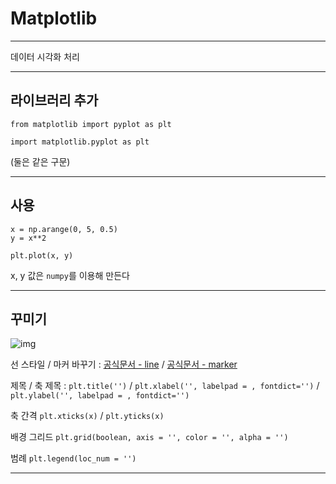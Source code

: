 # Matplotlib

---

데이터 시각화 처리

---

## 라이브러리 추가

`from matplotlib import pyplot as plt`

`import matplotlib.pyplot as plt`

(둘은 같은 구문)

---

## 사용

```
x = np.arange(0, 5, 0.5)
y = x**2

plt.plot(x, y)
```

x, y 값은 `numpy`를 이용해 만든다

---

## 꾸미기

![img](https://scontent.xx.fbcdn.net/v/t1.15752-9/337772488_1653889028379063_7696933224650799247_n.png?_nc_cat=103&ccb=1-7&_nc_sid=aee45a&_nc_ohc=lyghIKIP81AAX_Cru-0&_nc_oc=AQliC-52oYxYqnIJ3QDPHt5JmH2M0OWi0HWbGkdcBvPEJQxomrJsATy6u_o2uU6GyJI3X2uTtpQzuJSK1slbZQMY&_nc_ad=z-m&_nc_cid=0&_nc_ht=scontent.xx&oh=03_AdQKxg1fBZGvtfUDcgreoXAb-lZUMhPQOxg1Heh3ZsQbDg&oe=6456E410)

선 스타일 / 마커 바꾸기 : 
 [공식문서 - line](https://matplotlib.org/stable/api/_as_gen/matplotlib.lines.Line2D.html#matplotlib.lines.Line2D.set_linestyle) /
 [공식문서 - marker](https://matplotlib.org/stable/api/markers_api.html#module-matplotlib.markers)

제목 / 축 제목 : 
 `plt.title('')` /
 `plt.xlabel('', labelpad = , fontdict='')` /
 `plt.ylabel('', labelpad = , fontdict='')`

축 간격
 `plt.xticks(x)` /
 `plt.yticks(x)`

배경 그리드
 `plt.grid(boolean, axis = '', color = '', alpha = '')`

범례
 `plt.legend(loc_num = '')`

---

